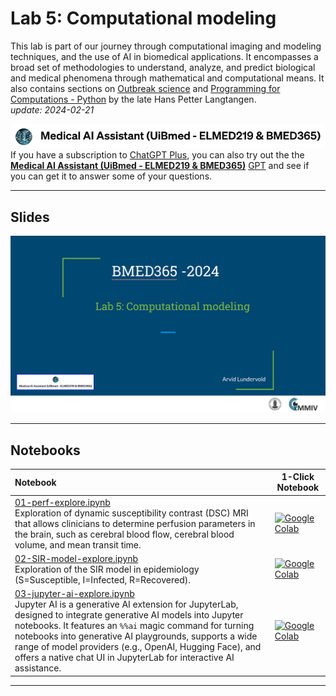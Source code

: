 # Lab 5: Computational modeling

This lab is part of our journey through computational imaging and modeling techniques, and the use of AI in biomedical applications. It encompasses a broad set of methodologies to understand, analyze, and predict biological and medical phenomena through mathematical and computational means.  It also contains sections on [Outbreak science](./outbreak-science-extra) and [Programming for Computations - Python](./prog4comp-SL-HPL-extra) by the late Hans Petter Langtangen.<br>  _update: 2024-02-21_


<!-- ![img](../assets/GPT-MedAI.png)<br> -->
<img src="../assets/GPT-MedAI.png" width="600"><br>
If you have a subscription to [ChatGPT Plus](https://openai.com/blog/chatgpt-plus), you can also try out the the [**Medical AI Assistant (UiBmed - ELMED219 & BMED365)**](https://chat.openai.com/g/g-d90dfN17H-medical-ai-assistant-uibmed-elmed219-bmed365) [GPT](https://openai.com/blog/introducing-gpts) and see if you can get it to answer some of your questions.

---------------

## Slides

<a href="https://docs.google.com/presentation/d/e/2PACX-1vRp-nRE9vG-SM8egBxQ8tVO_WOkWaGR8DGgS7qEMVHX8EEcO7T-jyeJy6rFsjpDhJ_2VDvL-tLmRu5e/pub?start=false&loop=false&delayms=3000 "><img src="assets/Lab5-slide-0.png"></a>


<!--
<img src="assets/Lab3-slide-0.png">
-->

------
## Notebooks

| Notebook    |      1-Click Notebook     
|:----------|------|
|  [01-perf-explore.ipynb](https://nbviewer.org/github/MMIV-ML/BMED365/blob/main/Lab5-Comp-Model/notebooks/01-perf-explore.ipynb) <br> Exploration of dynamic susceptibility contrast (DSC) MRI that allows clinicians to determine perfusion parameters in the brain, such as cerebral blood flow, cerebral blood volume, and mean transit time.| [![Google Colab](https://colab.research.google.com/assets/colab-badge.svg)](https://colab.research.google.com/github/MMIV-ML/BMED365/blob/main/Lab5-Comp-Model/notebooks/01-perf-explore.ipynb)
|  [02-SIR-model-explore.ipynb](https://nbviewer.org/github/MMIV-ML/BMED365/blob/main/Lab5-Comp-Model/notebooks/02-SIR-model-explore.ipynb) <br> Exploration of the SIR model in epidemiology (S=Susceptible, I=Infected, R=Recovered).| [![Google Colab](https://colab.research.google.com/assets/colab-badge.svg)](https://colab.research.google.com/github/MMIV-ML/BMED365/blob/main/Lab5-Comp-Model/notebooks/02-SIR-model-explore.ipynb)
| [03-jupyter-ai-explore.ipynb](https://nbviewer.org/github/MMIV-ML/BMED365/blob/main/Lab5-Comp-Model/notebooks/03-jupyter-ai-explore.ipynb) <br> Jupyter AI is a generative AI extension for JupyterLab, designed to integrate generative AI models into Jupyter notebooks. It features an `%%ai` magic command for turning notebooks into generative AI playgrounds, supports a wide range of model providers (e.g., OpenAI, Hugging Face), and offers a native chat UI in JupyterLab for interactive AI assistance.| [![Google Colab](https://colab.research.google.com/assets/colab-badge.svg)](https://colab.research.google.com/github/MMIV-ML/BMED365/blob/main/Lab5-Comp-Model/notebooks/03-jupyter-ai-explore.ipynb)

-----

<!--
## Learning motivations - watch these
(in the order of duration ...)
-->
